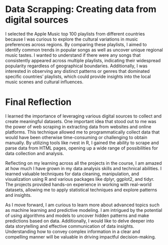 # Data Scrapping: Creating data from digital sources

I selected the Apple Music top 100 playlists from different countries because I was curious to explore the cultural variations in music preferences across regions. By comparing these playlists, I aimed to identify common trends in popular songs as well as uncover unique regional music tastes. I wanted to understand if there were any songs that consistently appeared across multiple playlists, indicating their widespread popularity regardless of geographical boundaries. Additionally, I was interested in observing any distinct patterns or genres that dominated specific countries’ playlists, which could provide insights into the local music scenes and cultural influences.

# Final Reflection
I learned the importance of leveraging various digital sources to collect and create meaningful datasets. One important idea that stood out to me was the power of web scraping in extracting data from websites and online platforms. This technique allowed me to programmatically collect data that would have been otherwise time-consuming or challenging to obtain manually. By utilizing tools like rvest in R, I gained the ability to scrape and parse data from HTML pages, opening up a wide range of possibilities for data collection and analysis.

Reflecting on my learning across all the projects in the course, I am amazed at how much I have grown in my data analysis skills and technical abilities. I learned valuable techniques for data cleaning, manipulation, and visualization using R and various packages like dplyr, ggplot2, and tidyr. The projects provided hands-on experience in working with real-world datasets, allowing me to apply statistical techniques and explore patterns and insights.

As I move forward, I am curious to learn more about advanced topics such as machine learning and predictive modeling. I am intrigued by the potential of using algorithms and models to uncover hidden patterns and make predictions based on data. Additionally, I would like to delve deeper into data storytelling and effective communication of data insights. Understanding how to convey complex information in a clear and compelling manner will be valuable in driving impactful decision-making.
